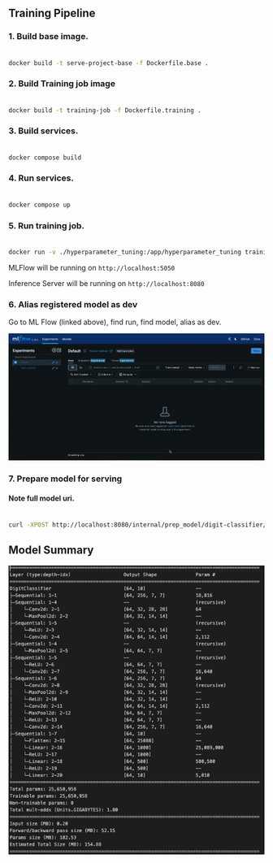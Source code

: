 ## Training Pipeline 

### 1. Build base image.  

```bash

docker build -t serve-project-base -f Dockerfile.base .

```
### 2. Build Training job image

```bash

docker build -t training-job -f Dockerfile.training .

```
### 3. Build services.

```bash

docker compose build

```

### 4. Run services.

```bash

docker compose up

```

### 5. Run training job.

```bash

docker run -v ./hyperparameter_tuning:/app/hyperparameter_tuning training-job

```

MLFlow will be running on `http://localhost:5050` 

Inference Server will be running on `http://localhost:8080`

### 6. Alias registered model as dev

Go to ML Flow (linked above), find run, find model, alias as dev.

![Alt Text](model_aliasing.gif)


### 7. Prepare model for serving

#### Note full model uri.

```bash

curl -XPOST http://localhost:8080/internal/prep_model/digit-classifier/dev -H Content-Type: 'application/json'

```


## Model Summary
![alt text](image.png)
